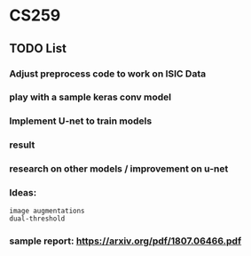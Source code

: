 # CS259
## TODO List
### Adjust preprocess code to work on ISIC Data
### play with a sample keras conv model
### Implement U-net to train models
### result
### research on other models / improvement on u-net
### Ideas:  
```
image augmentations
dual-threshold
```
### sample report: https://arxiv.org/pdf/1807.06466.pdf
